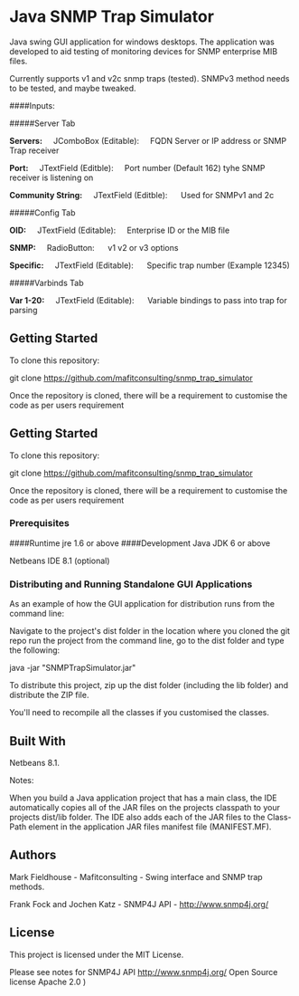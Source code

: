 # Java SNMP Trap Simulator 
Java swing GUI application for windows desktops. The application was developed to aid testing of
monitoring devices for SNMP enterprise MIB files.

Currently supports v1 and v2c snmp traps (tested). SNMPv3 method needs to be tested, and maybe tweaked.


####Inputs:

#####Server Tab

  **Servers:**&nbsp;&nbsp;&nbsp;&nbsp;&nbsp;JComboBox (Editable):&nbsp;&nbsp;&nbsp;&nbsp;&nbsp;FQDN Server or IP address or SNMP Trap receiver
  
  **Port:**&nbsp;&nbsp;&nbsp;&nbsp;&nbsp;JTextField (Editble):&nbsp;&nbsp;&nbsp;&nbsp;&nbsp;Port number (Default 162) tyhe SNMP receiver is listening on
  
  **Community String:**&nbsp;&nbsp;&nbsp;&nbsp;&nbsp;JTextField (Editble):&nbsp;&nbsp;&nbsp;&nbsp;&nbsp; Used for SNMPv1 and 2c
  
#####Config Tab

  **OID:**&nbsp;&nbsp;&nbsp;&nbsp;&nbsp;JTextField (Editable):&nbsp;&nbsp;&nbsp;&nbsp;&nbsp;Enterprise ID or the MIB file
	
  **SNMP:**&nbsp;&nbsp;&nbsp;&nbsp;&nbsp;RadioButton:&nbsp;&nbsp;&nbsp;&nbsp;&nbsp; v1 v2 or v3 options
	
  **Specific:**&nbsp;&nbsp;&nbsp;&nbsp;&nbsp;JTextField (Editable):&nbsp;&nbsp;&nbsp;&nbsp;&nbsp; Specific trap number (Example 12345)
	

#####Varbinds Tab

  **Var 1-20:**&nbsp;&nbsp;&nbsp;&nbsp;&nbsp;JTextField (Editable):&nbsp;&nbsp;&nbsp;&nbsp;&nbsp; Variable bindings to pass into trap for parsing

## Getting Started

To clone this repository:     

git clone https://github.com/mafitconsulting/snmp_trap_simulator
        
Once the repository is cloned, there will be a requirement to customise the code as per users requirement


## Getting Started

To clone this repository:     

git clone https://github.com/mafitconsulting/snmp_trap_simulator
        
Once the repository is cloned, there will be a requirement to customise the code as per users requirement

### Prerequisites

####Runtime
jre 1.6 or above
####Development
Java JDK 6 or above

Netbeans IDE 8.1 (optional)


### Distributing and Running Standalone GUI Applications
As an example of how the GUI application for distribution runs from the command line:

Navigate to the project's dist folder in the location where you cloned the git repo
run the project from the command line, go to the dist folder and
type the following:

java -jar "SNMPTrapSimulator.jar" 

To distribute this project, zip up the dist folder (including the lib folder)
and distribute the ZIP file.

You'll need to recompile all the classes if you customised the classes.

## Built With
Netbeans 8.1.

Notes:

When you build a Java application project that has a main class, the IDE
automatically copies all of the JAR
files on the projects classpath to your projects dist/lib folder. The IDE
also adds each of the JAR files to the Class-Path element in the application
JAR files manifest file (MANIFEST.MF).


## Authors

Mark Fieldhouse - Mafitconsulting
	- Swing interface and SNMP trap methods.

Frank Fock and Jochen Katz
	- SNMP4J API - http://www.snmp4j.org/ 

## License
This project is licensed under the MIT License.

Please see notes for SNMP4J API
http://www.snmp4j.org/  Open Source license Apache 2.0 )
